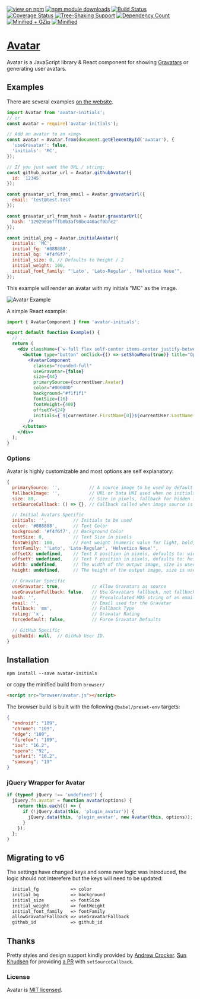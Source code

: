 [![view on npm](https://img.shields.io/npm/v/avatar-initials.svg)](https://www.npmjs.org/package/avatar-initials)
[![npm module downloads](https://img.shields.io/npm/dt/avatar-initials.svg)](https://www.npmjs.org/package/avatar-initials)
[![Build Status](https://travis-ci.com/MatthewCallis/avatar.svg?branch=master)](https://travis-ci.com/MatthewCallis/avatar)
[![Coverage Status](https://coveralls.io/repos/github/MatthewCallis/avatar/badge.svg?branch=master)](https://coveralls.io/github/MatthewCallis/avatar?branch=master)
[![Tree-Shaking Support](https://badgen.net/bundlephobia/tree-shaking/avatar-initials)](https://bundlephobia.com/result?p=avatar-initials)
[![Dependency Count](https://badgen.net/bundlephobia/dependency-count/avatar-initials)](https://bundlephobia.com/result?p=avatar-initials)
[![Minified + GZip](https://badgen.net/bundlephobia/minzip/avatar-initials)](https://bundlephobia.com/result?p=avatar-initials)
[![Minified](https://badgen.net/bundlephobia/min/avatar-initials)](https://bundlephobia.com/result?p=avatar-initials)

# [Avatar](http://matthewcallis.github.io/avatar/)

Avatar is a JavaScript library & React component for showing [Gravatars](https://en.gravatar.com/) or generating user avatars.

## Examples

There are several examples [on the website](http://matthewcallis.github.io/avatar/).

```js
import Avatar from 'avatar-initials';
// or
const Avatar = require('avatar-initials');

// Add an avatar to an <img>
const avatar = Avatar.from(document.getElementById('avatar'), {
  'useGravatar': false,
  'initials': 'MC',
});

// If you just want the URL / string:
const github_avatar_url = Avatar.githubAvatar({
  id: '12345'
});

const gravatar_url_from_email = Avatar.gravatarUrl({
  email: 'test@test.test'
});

const gravatar_url_from_hash = Avatar.gravatarUrl({
  hash: '12929016fffb0b3af98bc440acf0bfe2'
});

const initial_png = Avatar.initialAvatar({
  initials: 'MC',
  initial_fg: '#888888',
  initial_bg: '#f4f6f7',
  initial_size: 0, // Defaults to height / 2
  initial_weight: 100,
  initial_font_family: "'Lato', 'Lato-Regular', 'Helvetica Neue'",
});
```

This example will render an avatar with my initials "MC" as the image.

![Avatar Example](https://raw.githubusercontent.com/MatthewCallis/avatar/master/example.png)

A simple React example:

```jsx
import { AvatarComponent } from 'avatar-initials';

export default function Example() {
  // ...
  return (
    <div className={`w-full flex self-center items-center justify-between relative ${classes}`}>
      <button type="button" onClick={() => setShowMenu(true)} title="Open Menu">
        <AvatarComponent
          classes="rounded-full"
          useGravatar={false}
          size={44}
          primarySource={currentUser.Avatar}
          color="#000000"
          background="#f1f1f1"
          fontSize={16}
          fontWeight={400}
          offsetY={24}
          initials={`${currentUser.FirstName[0]}${currentUser.LastName[0]}`}
        />
      </button>
    </div>
  );
}
```

### Options

Avatar is highly customizable and most options are self explanatory:

```js
{
  primarySource: '',           // A source image to be used by default before attempting any other sources.
  fallbackImage: '',           // URL or Data URI used when no initials are provided and not using Gravatars.
  size: 80,                    // Size in pixels, fallback for hidden images and Gravatar
  setSourceCallback: () => {}, // Callback called when image source is set (useful to cache avatar sources provided by third parties such as Gravatar)

  // Initial Avatars Specific
  initials: '',          // Initials to be used
  color: '#888888',      // Text Color
  background: '#f4f6f7', // Background Color
  fontSize: 0,           // Text Size in pixels
  fontWeight: 100,       // Font weight (numeric value for light, bold, etc.)
  fontFamily: "'Lato', 'Lato-Regular', 'Helvetica Neue'",
  offsetX: undefined,    // Text X position in pixels, defaults to: width / 2
  offsetY: undefined,    // Text Y position in pixels, defaults to: height / 2
  width: undefined,      // The width of the output image, size is used it not provided
  height: undefined,     // The height of the output image, size is used if not provided

  // Gravatar Specific
  useGravatar: true,            // Allow Gravatars as source
  useGravatarFallback: false,   // Use Gravatars fallback, not fallbackImage
  hash: '',                     // Precalculated MD5 string of an email address
  email: '',                    // Email used for the Gravatar
  fallback: 'mm',               // Fallback Type
  rating: 'x',                  // Gravatar Rating
  forcedefault: false,          // Force Gravatar Defaults

  // GitHub Specific
  githubId: null,  // GitHub User ID.
}
```

## Installation

```shell
npm install --save avatar-initials
```

or copy the minified build from `browser/`

```html
<script src="browser/avatar.js"></script>
```

The browser build is built with the following `@babel/preset-env` targets:

```json
{
  "android": "109",
  "chrome": "109",
  "edge": "109",
  "firefox": "109",
  "ios": "16.2",
  "opera": "92",
  "safari": "16.2",
  "samsung": "19"
}
```

### jQuery Wrapper for Avatar

```javascript
if (typeof jQuery !== 'undefined') {
  jQuery.fn.avatar = function avatar(options) {
    return this.each(() => {
      if (!jQuery.data(this, 'plugin_avatar')) {
        jQuery.data(this, 'plugin_avatar', new Avatar(this, options));
      }
    });
  };
}
```

## Migrating to v6

The settings have changed keys and some new logic was introduced, the logic should not interefere but the keys will need to be updated:

```md
  initial_fg            => color
  initial_bg            => background
  initial_size          => fontSize
  initial_weight        => fontWeight
  initial_font_family   => fontFamily
  allowGravatarFallback => useGravatarFallback
  github_id             => github_id
```

## Thanks

Pretty styles and design support kindly provided by [Andrew Crocker](https://twitter.com/andrewcrocker).
[Sun Knudsen](https://github.com/sunknudsen) for providing [a PR](https://github.com/MatthewCallis/avatar/pull/20) with `setSourceCallback`.

### License

Avatar is [MIT licensed](./LICENSE).
